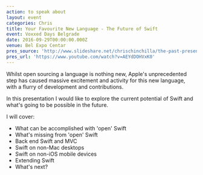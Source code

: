 ```yaml
---
action: to speak about
layout: event
categories: Chris
title: Your Favourite New Language - The Future of Swift
event: Voxxed Days Belgrade
date: 2016-09-29T00:00:00.000Z
venue: Bel Expo Centar
pres_source: 'http://www.slideshare.net/chrischinchilla/the-past-present-and-future-of-swift-voxxed-belgrade-2016'
pres_url: 'https://www.youtube.com/watch?v=AEYdDOHVxK0'
---
```


Whilst open sourcing a language is nothing new, Apple's unprecedented step has caused massive excitement and activity for this new language, with a flurry of development and contributions.

In this presentation I would like to explore the current potential of Swift and what's going to be possible in the future.

I will cover:

- What can be accomplished with 'open' Swift
- What's missing from 'open' Swift
- Back end Swift and MVC
- Swift on non-Mac desktops
- Swift on non-iOS mobile devices
- Extending Swift
- What's next?
